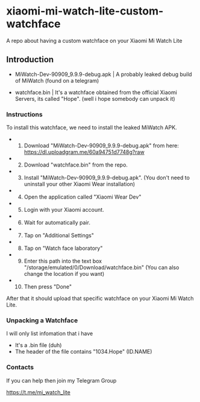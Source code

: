 # xiaomi-mi-watch-lite-custom-watchface
A repo about having a custom watchface on your Xiaomi Mi Watch Lite



## Introduction

- MiWatch-Dev-90909_9.9.9-debug.apk | A probably leaked debug build of MiWatch (found on a telegram)

- watchface.bin | It's a watchface obtained from the official Xiaomi Servers, its called "Hope". (well i hope somebody can unpack it)



### Instructions
To install this watchface, we need to install the leaked MiWatch APK.

- 1. Download "MiWatch-Dev-90909_9.9.9-debug.apk" from here: https://dl.uploadgram.me/60a94751d7748g?raw
- 2. Download "watchface.bin" from the repo.
- 3. Install "MiWatch-Dev-90909_9.9.9-debug.apk". (You don't need to uninstall your other Xiaomi Wear installation)
- 4. Open the application called "Xiaomi Wear Dev"
- 5. Login with your Xiaomi account.
- 6. Wait for automatically pair.
- 7. Tap on "Additional Settings"
- 8. Tap on "Watch face laboratory"
- 9. Enter this path into the text box "/storage/emulated/0/Download/watchface.bin" (You can also change the location if you want)
- 10. Then press "Done"

After that it should upload that specific watchface on your Xiaomi Mi Watch Lite.

### Unpacking a Watchface
I will only list infomation that i have

- It's a .bin file (duh)
- The header of the file contains "1034.Hope" (ID.NAME)


### Contacts
If you can help then join my Telegram Group

https://t.me/mi_watch_lite
